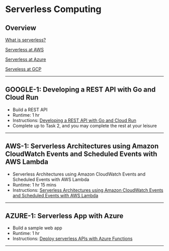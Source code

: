 # Serverless Computing

## Overview

[What is serverless?](https://www.ibm.com/topics/serverless)

[Serverless at AWS](https://aws.amazon.com/serverless/)

[Serverless at Azure](https://azure.microsoft.com/en-us/solutions/serverless/)

[Serveless at GCP](https://cloud.google.com/serverless/)

---

## GOOGLE-1: Developing a REST API with Go and Cloud Run

* Build a REST API
* Runtime: 1 hr
* Instructions: [Developing a REST API with Go and Cloud Run](https://www.cloudskillsboost.google/focuses/14662?catalog_rank=%7B%22rank%22%3A10%2C%22num_filters%22%3A0%2C%22has_search%22%3Atrue%7D&parent=catalog&search_id=23107283)
* Complete up to Task 2, and you may complete the rest at your leisure

---

## AWS-1: Serverless Architectures using Amazon CloudWatch Events and Scheduled Events with AWS Lambda

* Serverless Architectures using Amazon CloudWatch Events and Scheduled Events with AWS Lambda
* Runtime: 1 hr 15 mins
* Instructions: [Serverless Architectures using Amazon CloudWatch Events and Scheduled Events with AWS Lambda](https://explore.skillbuilder.aws/learn/course/internal/view/elearning/1114/serverless-architectures-using-amazon-cloudwatch-events-and-scheduled-events-with-aws-lambda)

---

## AZURE-1: Serverless App with Azure

* Build a sample web app
* Runtime: 1 hr
* Instructions: [Deploy serverless APIs with Azure Functions](https://learn.microsoft.com/en-us/training/modules/deploy-backend-apis/)

---


